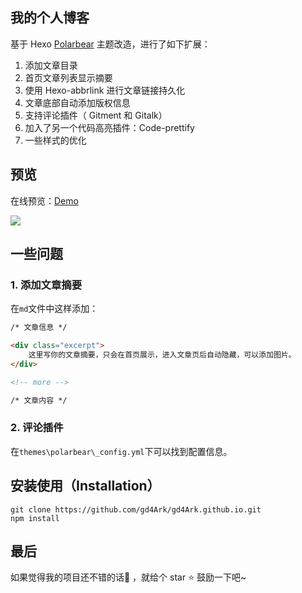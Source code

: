 ## 我的个人博客

基于 Hexo [Polarbear](https://github.com/frostfan/hexo-theme-polarbear) 主题改造，进行了如下扩展：

1. 添加文章目录
2. 首页文章列表显示摘要
3. 使用 Hexo-abbrlink 进行文章链接持久化
4. 文章底部自动添加版权信息
5. 支持评论插件（ Gitment 和 Gitalk）
6. 加入了另一个代码高亮插件：Code-prettify
7. 一些样式的优化

## 预览

在线预览：[Demo](https://4ark.me)

![](https://i.loli.net/2019/06/20/5d0afcac1804e11572.png)

## 一些问题

### 1. 添加文章摘要

在`md`文件中这样添加：

```markdown
/* 文章信息 */

<div class="excerpt">
    这里写你的文章摘要，只会在首页展示，进入文章页后自动隐藏，可以添加图片。
</div>

<!-- more -->

/* 文章内容 */
```

### 2. 评论插件

在`themes\polarbear\_config.yml`下可以找到配置信息。

## 安装使用（Installation）

```shell
git clone https://github.com/gd4Ark/gd4Ark.github.io.git
npm install
```

## 最后

如果觉得我的项目还不错的话👏 ，就给个 star ⭐ 鼓励一下吧~